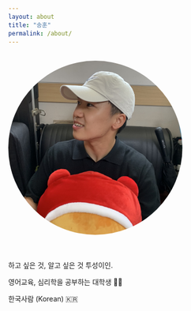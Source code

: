 ```yaml
---
layout: about
title: "송훈"
permalink: /about/
---
```

<br>
<img src="../images/mainpage.jpg" width="70%" height="70%" style="border-radius:50%"/>

<br><br>
하고 싶은 것, 알고 싶은 것 투성이인.     

     
영어교육, 심리학을 공부하는 대학생 🧑‍💻         

    
한국사람 (Korean) 🇰🇷     

<br><br>

